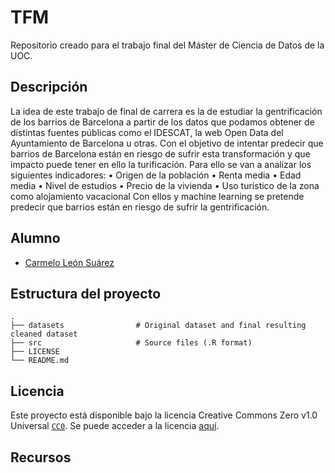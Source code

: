# TFM

Repositorio creado para el trabajo final del Máster de Ciencia de Datos de la UOC.

## Descripción

La idea de este trabajo de final de carrera es la de estudiar la gentrificación de los barrios de Barcelona a partir de los datos que podamos obtener de distintas fuentes públicas como el IDESCAT, la web Open Data del Ayuntamiento de Barcelona u otras. Con el objetivo de intentar predecir que barrios de Barcelona están en riesgo de sufrir esta transformación y que impacto puede tener en ello la turificación.
Para ello se van a analizar los siguientes indicadores:
•	Origen de la población
•	Renta media
•	Edad media
•	Nivel de estudios
•	Precio de la vivienda
•	Uso turístico de la zona como alojamiento vacacional
Con ellos y machine learning se pretende predecir que barrios están en riesgo de sufrir la gentrificación.

## Alumno

* [Carmelo León Suárez](https://github.com/cleons0)

## Estructura del proyecto

    .
    ├── datasets                # Original dataset and final resulting cleaned dataset
    ├── src                     # Source files (.R format)  
    ├── LICENSE
    └── README.md

## Licencia

Este proyecto está disponible bajo la licencia Creative Commons Zero v1.0 Universal [`CC0`](https://creativecommons.org/publicdomain/zero/1.0/deed.es).
Se puede acceder a la licencia [aquí](LICENSE).

## Recursos
